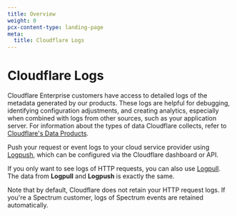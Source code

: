 ```yaml
---
title: Overview
weight: 0
pcx-content-type: landing-page
meta:
  title: Cloudflare Logs
---
```


# Cloudflare Logs

Cloudflare Enterprise customers have access to detailed logs of the metadata generated by our products. These logs are helpful for debugging, identifying configuration adjustments, and creating analytics, especially when combined with logs from other sources, such as your application server. For information about the types of data Cloudflare collects, refer to [Cloudflare's Data Products](/fundamentals/data-products).

Push your request or event logs to your cloud service provider using [Logpush](/logs/get-started/), which can be configured via the Cloudflare dashboard or API.

If you only want to see logs of HTTP requests, you can also use [Logpull](/logs/logpull/). The data from **Logpull** and **Logpush** is exactly the same.

Note that by default, Cloudflare does not retain your HTTP request logs. If you're a Spectrum customer, logs of Spectrum events are retained automatically.
